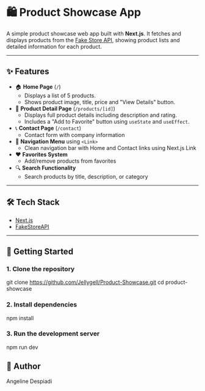 # 🛍️ Product Showcase App

A simple product showcase web app built with **Next.js**. It fetches and displays products from the [Fake Store API](https://fakestoreapi.com/), showing product lists and detailed information for each product.

---

## ✨ Features

- 🏠 **Home Page** (`/`)
  - Displays a list of 5 products.
  - Shows product image, title, price and "View Details" button.
- 📄 **Product Detail Page** (`/products/[id]`)
  - Displays full product details including description and rating.
  - Includes a "Add to Favorite" button using `useState` and `useEffect`.
- 📞 **Contact Page** (`/contact`)
  - Contact form with company information
- 🔁 **Navigation Menu** using `<Link>`
  - Clean navigation bar with Home and Contact links using Next.js Link
- ❤️ **Favorites System**
  - Add/remove products from favorites
- 🔍 **Search Functionality**
  - Search products by title, description, or category

---

## 🛠️ Tech Stack

- [Next.js](https://nextjs.org/)
- [FakeStoreAPI](https://fakestoreapi.com/)

---

## 🚀 Getting Started

### 1. Clone the repository
git clone https://github.com/Jellygell/Product-Showcase.git
cd product-showcase

### 2. Install dependencies
npm install

### 3. Run the development server
npm run dev

## 👤 Author
Angeline Despiadi
